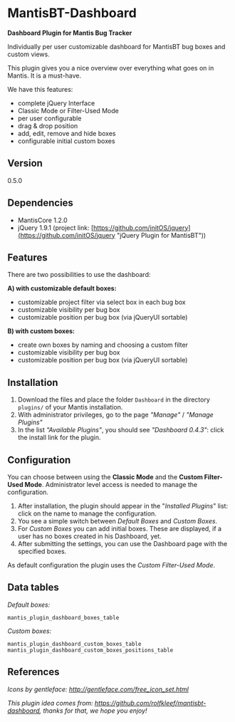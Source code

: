 MantisBT-Dashboard
==================

**Dashboard Plugin for Mantis Bug Tracker**

Individually per user customizable dashboard for MantisBT bug boxes and custom views.

This plugin gives you a nice overview over everything what goes on in Mantis. It is a must-have.

We have this features:

- complete jQuery Interface
- Classic Mode or Filter-Used Mode
- per user configurable
- drag & drop position
- add, edit, remove and hide boxes
- configurable initial custom boxes

Version
-------

0.5.0

Dependencies
------------

- MantisCore 1.2.0 
- jQuery 1.9.1 (project link: [https://github.com/initOS/jquery](https://github.com/initOS/jquery "jQuery Plugin for MantisBT"))

Features
----------

There are two possibilities to use the dashboard:
 
__A) with customizable default boxes:__
 
- customizable project filter via select box in each bug box  
- customizable visibility per bug box  
- customizable position per bug box (via jQueryUI sortable)  
		
__B) with custom boxes:__
 
- create own boxes by naming and choosing a custom filter  
- customizable visibility per bug box  
- customizable position per bug box (via jQueryUI sortable)  

Installation
------------

1. Download the files and place the folder `Dashboard` in the directory `plugins/` of your Mantis installation. 
2. With administrator privileges, go to the page *"Manage"* / *"Manage Plugins"*
3. In the list *"Available Plugins"*, you should see *"Dashboard 0.4.3"*: click the install link for the plugin.

Configuration
--------------

You can choose between using the **Classic Mode** and the **Custom Filter-Used Mode**. Administrator level access is needed to manage the configuration. 

1. After installation, the plugin should appear in the "*Installed Plugins*" list: click on the name to manage the configuration.
2. You see a simple switch between *Default Boxes* and *Custom Boxes*.
3. For *Custom Boxes* you can add initial boxes. These are displayed, if a user has no boxes created in his Dashboard, yet.
4. After submitting the settings, you can use the Dashboard page with the specified boxes.

As default configuration the plugin uses the *Custom Filter-Used Mode*.

Data tables
------------

_Default boxes:_

    mantis_plugin_dashboard_boxes_table

 
_Custom boxes:_

	mantis_plugin_dashboard_custom_boxes_table
	mantis_plugin_dashboard_custom_boxes_positions_table
 
References
-----------

*Icons by gentleface: http://gentleface.com/free_icon_set.html*

*This plugin idea comes from: https://github.com/rolfkleef/mantisbt-dashboard,  thanks for that, we hope you enjoy!*

